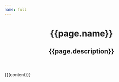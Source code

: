 ```yaml
---
name: full
---
```

<html lang="en">
    <head>
        <title>{{page.title}}</title>
        <meta name="description" content="{{page.description}}">
        <link rel="stylesheet" href="/main.css">
    </head>
    <body>
        <header class="relative
            z-10
            pt-[120px]
            px-4
            md:pt-[130px]
            lg:pt-[160px]
            pb-[100px]
            bg-primary
            overflow-hidden">
            <div class="inner">
                <h1>{{page.name}}</h1>
                <h2>{{page.description}}</h2>
            </div>
        </header>
        <div class="relative
            z-10
            pt-[120px]
            px-4
            md:pt-[130px]
            lg:pt-[160px]
            pb-[100px]">
            <div class="inner">
                {{{content}}}
            </div>
        </div>
    </body>
</html>
